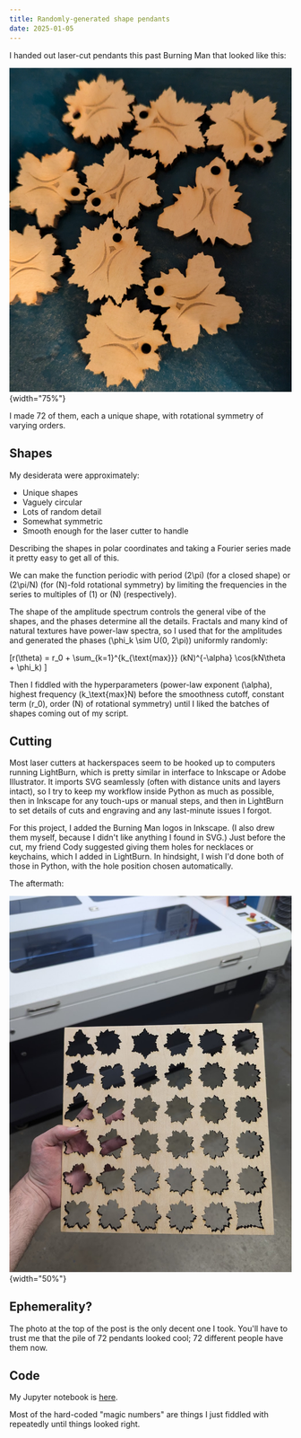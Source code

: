 ```yaml
---
title: Randomly-generated shape pendants
date: 2025-01-05
---
```


I handed out laser-cut pendants this past Burning Man that looked like this:

![wooden pendants in a variety of symmetrical jagged shapes](../../assets/shape-pendants/pendants.jpg){width="75%"}

I made 72 of them, each a unique shape, with rotational symmetry of varying orders.

## Shapes

My desiderata were approximately:

* Unique shapes
* Vaguely circular
* Lots of random detail
* Somewhat symmetric
* Smooth enough for the laser cutter to handle

Describing the shapes in polar coordinates and taking a Fourier series made it pretty easy to get all of this.

We can make the function periodic with period \(2\pi\) (for a closed shape) or \(2\pi/N\) (for \(N\)-fold rotational symmetry) by limiting the frequencies in the series to multiples of \(1\) or \(N\) (respectively).

The shape of the amplitude spectrum controls the general vibe of the shapes, and the phases determine all the details. Fractals and many kind of natural textures have power-law spectra, so I used that for the amplitudes and generated the phases \(\phi_k \sim U(0, 2\pi)\) uniformly randomly:

\[r(\theta) = r_0 + \sum_{k=1}^{k_{\text{max}}} (kN)^{-\alpha} \cos(kN\theta + \phi_k) \]

Then I fiddled with the hyperparameters (power-law exponent \(\alpha\), highest frequency \(k_\text{max}N\) before the smoothness cutoff, constant term \(r_0\), order \(N\) of rotational symmetry) until I liked the batches of shapes coming out of my script.

## Cutting

Most laser cutters at hackerspaces seem to be hooked up to computers running LightBurn, which is pretty similar in interface to Inkscape or Adobe Illustrator. It imports SVG seamlessly (often with distance units and layers intact), so I try to keep my workflow inside Python as much as possible, then in Inkscape for any touch-ups or manual steps, and then in LightBurn to set details of cuts and engraving and any last-minute issues I forgot.

For this project, I added the Burning Man logos in Inkscape. (I also drew them myself, because I didn't like anything I found in SVG.) Just before the cut, my friend Cody suggested giving them holes for necklaces or keychains, which I added in LightBurn. In hindsight, I wish I'd done both of those in Python, with the hole position chosen automatically.

The aftermath: 

![wooden square with jagged symmetrical shapes cut out, with laser cutter visible in background](../../assets/shape-pendants/pendants-cut.jpg){width="50%"}

## Ephemerality?

The photo at the top of the post is the only decent one I took. You'll have to trust me that the pile of 72 pendants looked cool; 72 different people have them now.

## Code

My Jupyter notebook is [here](https://github.com/AdamScherlis/notebooks-python/blob/main/lasers/tokens/tokens.ipynb).

Most of the hard-coded "magic numbers" are things I just fiddled with repeatedly until things looked right.